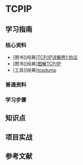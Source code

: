 # TCPIP

## 学习指南

### 核心资料

* [图书][经典][TCP/IP详解卷1:协议](http://product.dangdang.com/23989588.html)
* [图书][经典][图解TCP/IP](http://product.dangdang.com/23265967.html)
* [工具][经典][tcpdump](https://www.tcpdump.org)

### 普通资料

### 学习步骤

## 知识点

## 项目实战

## 参考文献
